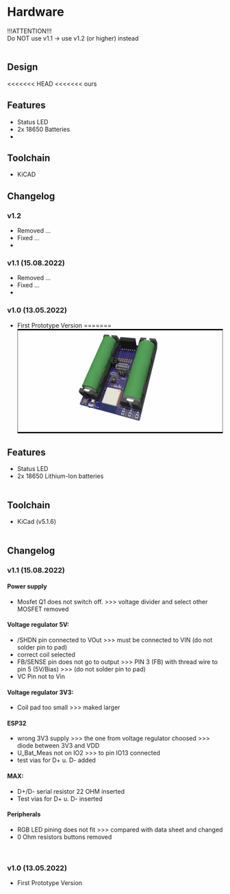 # Hardware
!!!ATTENTION!!! 
<br>
Do NOT use v1.1 -> use v1.2 (or higher) instead
<br><br>

## Design
<<<<<<< HEAD
<<<<<<< ours

## Features
  - Status LED
  - 2x 18650 Batteries
  -

## Toolchain
  - KiCAD

## Changelog
### v1.2
  - Removed ...
  - Fixed ...
  - 
  
### v1.1 (15.08.2022)
  - Removed ...
  - Fixed ...
  - 
  
### v1.0 (13.05.2022)
  - First Prototype Version
=======
![ZumoCom-System](../Electronic/Design/ZumoComSystem.png)
## Features
* Status LED
* 2x 18650 Lithium-Ion batteries
<br><br>

## Toolchain
* KiCad (v5.1.6)
<br><br>

## Changelog 
### v1.1 (15.08.2022)

#### Power supply
* Mosfet Q1 does not switch off. >>> voltage divider and select other MOSFET removed

#### Voltage regulator 5V:
* /SHDN pin connected to VOut >>> must be connected to VIN (do not solder pin to pad)
* correct coil selected
* FB/SENSE pin does not go to output >>> PIN 3 (FB) with thread wire to pin 5 (5V/Bias) >>> (do not solder pin to pad)
* VC Pin not to Vin

#### Voltage regulator 3V3:
* Coil pad too small >>> maked larger

#### ESP32
* wrong 3V3 supply >>> the one from voltage regulator choosed >>> diode between 3V3 and VDD
* U_Bat_Meas not on IO2 >>> to pin IO13 connected
* test vias for D+ u. D- added

#### MAX:
* D+/D- serial resistor 22 OHM inserted
* Test vias for D+ u. D- inserted

#### Peripherals
* RGB LED pining does not fit >>> compared with data sheet and changed
* 0 Ohm resistors buttons removed
<br>

### v1.0 (13.05.2022)
* First Prototype Version